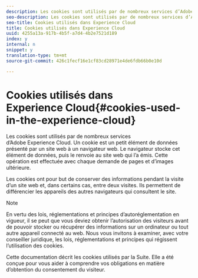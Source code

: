 ```yaml
---
description: Les cookies sont utilisés par de nombreux services d’Adobe Experience Cloud. Un cookie est un petit élément de données présenté par un site web à un navigateur web. Le navigateur stocke cet élément de données, puis le renvoie au site web qui l’a émis. Cette opération est effectuée avec chaque demande de pages et d’images ultérieure.
seo-description: Les cookies sont utilisés par de nombreux services d’Adobe Experience Cloud. Un cookie est un petit élément de données présenté par un site web à un navigateur web. Le navigateur stocke cet élément de données, puis le renvoie au site web qui l’a émis. Cette opération est effectuée avec chaque demande de pages et d’images ultérieure.
seo-title: Cookies utilisés dans Experience Cloud
title: Cookies utilisés dans Experience Cloud
uuid: 4255a13a-917b-4b5f-a7d4-4b2e7521d189
index: y
internal: n
snippet: y
translation-type: tm+mt
source-git-commit: 426c1fecf16e1cf83cd28971e4de6fdb66b0e10d

---
```



# Cookies utilisés dans Experience Cloud{#cookies-used-in-the-experience-cloud}

Les cookies sont utilisés par de nombreux services d’Adobe Experience Cloud. Un cookie est un petit élément de données présenté par un site web à un navigateur web. Le navigateur stocke cet élément de données, puis le renvoie au site web qui l’a émis. Cette opération est effectuée avec chaque demande de pages et d’images ultérieure.

Les cookies ont pour but de conserver des informations pendant la visite d’un site web et, dans certains cas, entre deux visites. Ils permettent de différencier les appareils des autres navigateurs qui consultent le site.

>[!NOTE]
>
>En vertu des lois, réglementations et principes d’autoréglementation en vigueur, il se peut que vous deviez obtenir l’autorisation des visiteurs avant de pouvoir stocker ou récupérer des informations sur un ordinateur ou tout autre appareil connecté au web. Nous vous invitons à examiner, avec votre conseiller juridique, les lois, réglementations et principes qui régissent l’utilisation des cookies.

Cette documentation décrit les cookies utilisés par la Suite. Elle a été conçue pour vous aider à comprendre vos obligations en matière d’obtention du consentement du visiteur.

